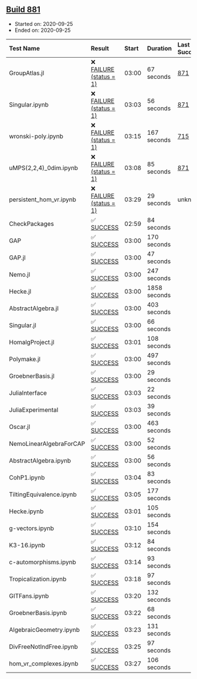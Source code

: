 ## [Build 881](https://oscarci.mathematik.uni-kl.de/job/oscar-stable/881/)

* Started on: 2020-09-25
* Ended on: 2020-09-25

| Test Name    | Result | Start | Duration | Last Success | First Failure |
|:-------------|:-------|:------|:---------|:-------------|:--------------|
| GroupAtlas.jl | ❌ [FAILURE (status = 1)](https://oscarci.mathematik.uni-kl.de/job/oscar-stable/881/artifact/logs/build-881/GroupAtlas.jl.log) | 03:00 | 67 seconds | [871](https://oscarci.mathematik.uni-kl.de/job/oscar-stable/871/) | [872](https://oscarci.mathematik.uni-kl.de/job/oscar-stable/872/) |
| Singular.ipynb | ❌ [FAILURE (status = 1)](https://oscarci.mathematik.uni-kl.de/job/oscar-stable/881/artifact/logs/build-881/Singular.ipynb.log) | 03:03 | 56 seconds | [871](https://oscarci.mathematik.uni-kl.de/job/oscar-stable/871/) | [872](https://oscarci.mathematik.uni-kl.de/job/oscar-stable/872/) |
| wronski-poly.ipynb | ❌ [FAILURE (status = 1)](https://oscarci.mathematik.uni-kl.de/job/oscar-stable/881/artifact/logs/build-881/wronski-poly.ipynb.log) | 03:15 | 167 seconds | [715](https://oscarci.mathematik.uni-kl.de/job/oscar-stable/715/) | [716](https://oscarci.mathematik.uni-kl.de/job/oscar-stable/716/) |
| uMPS(2,2,4)_0dim.ipynb | ❌ [FAILURE (status = 1)](https://oscarci.mathematik.uni-kl.de/job/oscar-stable/881/artifact/logs/build-881/uMPS-2-2-4-_0dim.ipynb.log) | 03:08 | 85 seconds | [871](https://oscarci.mathematik.uni-kl.de/job/oscar-stable/871/) | [872](https://oscarci.mathematik.uni-kl.de/job/oscar-stable/872/) |
| persistent_hom_vr.ipynb | ❌ [FAILURE (status = 1)](https://oscarci.mathematik.uni-kl.de/job/oscar-stable/881/artifact/logs/build-881/persistent_hom_vr.ipynb.log) | 03:29 | 29 seconds | unknown | unknown |
| CheckPackages | ✅ [SUCCESS](https://oscarci.mathematik.uni-kl.de/job/oscar-stable/881/artifact/logs/build-881/CheckPackages.log) | 02:59 | 84 seconds |  |  |
| GAP | ✅ [SUCCESS](https://oscarci.mathematik.uni-kl.de/job/oscar-stable/881/artifact/logs/build-881/GAP.log) | 03:00 | 170 seconds |  |  |
| GAP.jl | ✅ [SUCCESS](https://oscarci.mathematik.uni-kl.de/job/oscar-stable/881/artifact/logs/build-881/GAP.jl.log) | 03:00 | 47 seconds |  |  |
| Nemo.jl | ✅ [SUCCESS](https://oscarci.mathematik.uni-kl.de/job/oscar-stable/881/artifact/logs/build-881/Nemo.jl.log) | 03:00 | 247 seconds |  |  |
| Hecke.jl | ✅ [SUCCESS](https://oscarci.mathematik.uni-kl.de/job/oscar-stable/881/artifact/logs/build-881/Hecke.jl.log) | 03:00 | 1858 seconds |  |  |
| AbstractAlgebra.jl | ✅ [SUCCESS](https://oscarci.mathematik.uni-kl.de/job/oscar-stable/881/artifact/logs/build-881/AbstractAlgebra.jl.log) | 03:00 | 403 seconds |  |  |
| Singular.jl | ✅ [SUCCESS](https://oscarci.mathematik.uni-kl.de/job/oscar-stable/881/artifact/logs/build-881/Singular.jl.log) | 03:00 | 66 seconds |  |  |
| HomalgProject.jl | ✅ [SUCCESS](https://oscarci.mathematik.uni-kl.de/job/oscar-stable/881/artifact/logs/build-881/HomalgProject.jl.log) | 03:01 | 108 seconds |  |  |
| Polymake.jl | ✅ [SUCCESS](https://oscarci.mathematik.uni-kl.de/job/oscar-stable/881/artifact/logs/build-881/Polymake.jl.log) | 03:00 | 497 seconds |  |  |
| GroebnerBasis.jl | ✅ [SUCCESS](https://oscarci.mathematik.uni-kl.de/job/oscar-stable/881/artifact/logs/build-881/GroebnerBasis.jl.log) | 03:00 | 29 seconds |  |  |
| JuliaInterface | ✅ [SUCCESS](https://oscarci.mathematik.uni-kl.de/job/oscar-stable/881/artifact/logs/build-881/JuliaInterface.log) | 03:03 | 22 seconds |  |  |
| JuliaExperimental | ✅ [SUCCESS](https://oscarci.mathematik.uni-kl.de/job/oscar-stable/881/artifact/logs/build-881/JuliaExperimental.log) | 03:03 | 39 seconds |  |  |
| Oscar.jl | ✅ [SUCCESS](https://oscarci.mathematik.uni-kl.de/job/oscar-stable/881/artifact/logs/build-881/Oscar.jl.log) | 03:00 | 463 seconds |  |  |
| NemoLinearAlgebraForCAP | ✅ [SUCCESS](https://oscarci.mathematik.uni-kl.de/job/oscar-stable/881/artifact/logs/build-881/NemoLinearAlgebraForCAP.log) | 03:00 | 52 seconds |  |  |
| AbstractAlgebra.ipynb | ✅ [SUCCESS](https://oscarci.mathematik.uni-kl.de/job/oscar-stable/881/artifact/logs/build-881/AbstractAlgebra.ipynb.log) | 03:00 | 56 seconds |  |  |
| CohP1.ipynb | ✅ [SUCCESS](https://oscarci.mathematik.uni-kl.de/job/oscar-stable/881/artifact/logs/build-881/CohP1.ipynb.log) | 03:04 | 83 seconds |  |  |
| TiltingEquivalence.ipynb | ✅ [SUCCESS](https://oscarci.mathematik.uni-kl.de/job/oscar-stable/881/artifact/logs/build-881/TiltingEquivalence.ipynb.log) | 03:05 | 177 seconds |  |  |
| Hecke.ipynb | ✅ [SUCCESS](https://oscarci.mathematik.uni-kl.de/job/oscar-stable/881/artifact/logs/build-881/Hecke.ipynb.log) | 03:01 | 105 seconds |  |  |
| g-vectors.ipynb | ✅ [SUCCESS](https://oscarci.mathematik.uni-kl.de/job/oscar-stable/881/artifact/logs/build-881/g-vectors.ipynb.log) | 03:10 | 154 seconds |  |  |
| K3-16.ipynb | ✅ [SUCCESS](https://oscarci.mathematik.uni-kl.de/job/oscar-stable/881/artifact/logs/build-881/K3-16.ipynb.log) | 03:12 | 84 seconds |  |  |
| c-automorphisms.ipynb | ✅ [SUCCESS](https://oscarci.mathematik.uni-kl.de/job/oscar-stable/881/artifact/logs/build-881/c-automorphisms.ipynb.log) | 03:14 | 93 seconds |  |  |
| Tropicalization.ipynb | ✅ [SUCCESS](https://oscarci.mathematik.uni-kl.de/job/oscar-stable/881/artifact/logs/build-881/Tropicalization.ipynb.log) | 03:18 | 97 seconds |  |  |
| GITFans.ipynb | ✅ [SUCCESS](https://oscarci.mathematik.uni-kl.de/job/oscar-stable/881/artifact/logs/build-881/GITFans.ipynb.log) | 03:20 | 132 seconds |  |  |
| GroebnerBasis.ipynb | ✅ [SUCCESS](https://oscarci.mathematik.uni-kl.de/job/oscar-stable/881/artifact/logs/build-881/GroebnerBasis.ipynb.log) | 03:22 | 68 seconds |  |  |
| AlgebraicGeometry.ipynb | ✅ [SUCCESS](https://oscarci.mathematik.uni-kl.de/job/oscar-stable/881/artifact/logs/build-881/AlgebraicGeometry.ipynb.log) | 03:23 | 131 seconds |  |  |
| DivFreeNotIndFree.ipynb | ✅ [SUCCESS](https://oscarci.mathematik.uni-kl.de/job/oscar-stable/881/artifact/logs/build-881/DivFreeNotIndFree.ipynb.log) | 03:25 | 97 seconds |  |  |
| hom_vr_complexes.ipynb | ✅ [SUCCESS](https://oscarci.mathematik.uni-kl.de/job/oscar-stable/881/artifact/logs/build-881/hom_vr_complexes.ipynb.log) | 03:27 | 106 seconds |  |  |
